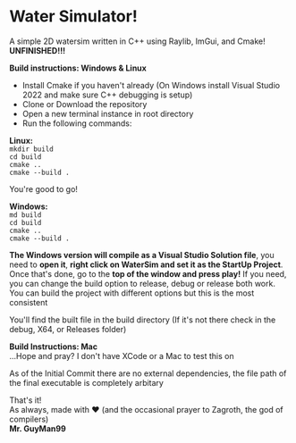 # Water Simulator!

A simple 2D watersim written in C++ using Raylib, ImGui, and Cmake!\
**UNFINISHED!!!**

**Build instructions: Windows & Linux**
 - Install Cmake if you haven't already (On Windows install Visual Studio 2022 and make sure C++ debugging is setup)
 - Clone or Download the repository
 - Open a new terminal instance in root directory
 - Run the following commands:

**Linux:**\
`mkdir build`\
`cd build`\
`cmake ..`\
`cmake --build .`

You're good to go!

**Windows:**\
`md build`\
`cd build`\
`cmake ..`\
`cmake --build .`

**The Windows version will compile as a Visual Studio Solution file**, you need to **open it**, **right click on WaterSim and set it as the StartUp Project**.
Once that's done, go to the **top of the window and press play!** If you need, you can change the build option to release, debug or release both work.
You can build the project with different options but this is the most consistent 

You'll find the built file in the build directory (If it's not there check in the debug, X64, or Releases folder)

**Build Instructions: Mac**\
...Hope and pray? I don't have XCode or a Mac to test this on

As of the Initial Commit there are no external dependencies, the file path of the final executable
is completely arbitary

That's it!\
As always, made with ❤️ (and the occasional prayer to Zagroth, the god of compilers)\
**Mr. GuyMan99**
